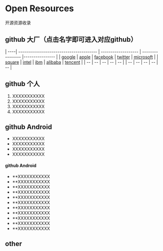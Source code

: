 ﻿# Open Resources

  开源资源收录


## github 大厂（点击名字即可进入对应github）

| ----| ---------------------------------------- | ------------------- | ---------------- |---------------- |
| [google](https://github.com/google) | [apple](https://github.com/apple) | [facebook](https://github.com/facebook) | [twitter](https://github.com/twitter) | [microsoft](https://github.com/microsoft) |
| [square](https://github.com/square) | [intel](https://github.com/intel) | [ibm](https://github.com/ibm) | [alibaba](https://github.com/alibaba) | [tencent](https://github.com/tencent) |
| -- | -- | -- | --  | -- |
| -- | -- | -- | -- | --  |



## github 个人

1. XXXXXXXXXXX
2. XXXXXXXXXXX
3. XXXXXXXXXXX
4. XXXXXXXXXXX



## github Android

- XXXXXXXXXXX
- XXXXXXXXXXX
- XXXXXXXXXXX
- XXXXXXXXXXX

#### github Android

- **XXXXXXXXXXX
- **XXXXXXXXXXX
- **XXXXXXXXXXX
- **XXXXXXXXXXX
- **XXXXXXXXXXX
- **XXXXXXXXXXX
- **XXXXXXXXXXX
- **XXXXXXXXXXX
- **XXXXXXXXXXX
- **XXXXXXXXXXX
- **XXXXXXXXXXX




## other

